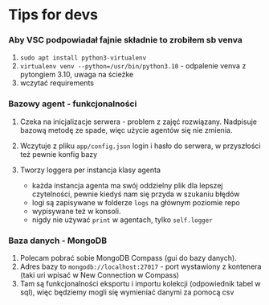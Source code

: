 # Tips for devs

### Aby VSC podpowiadał fajnie składnie to zrobiłem sb venva

1. `sudo apt install python3-virtualenv`
2. `virtualenv venv --python=/usr/bin/python3.10` - odpalenie venva z pytongiem 3.10, uwaga na ścieżke
3. wczytać requirements

### Bazowy agent - funkcjonalności

1. Czeka na inicjalizacje serwera - problem z zajęć rozwiązany. Nadpisuje bazową metodę ze spade, więc użycie agentów się nie zmienia.
2. Wczytuje z pliku `app/config.json` login i hasło do serwera, w przyszłości też pewnie konfig bazy
3. Tworzy loggera per instancja klasy agenta

   - każda instancja agenta ma swój oddzielny plik dla lepszej czytelności, pewnie kiedyś nam się przyda w szukaniu błędów
   - logi są zapisywane w folderze `logs` na głównym poziomie repo
   - wypisywane też w konsoli.
   - nigdy nie używać `print` w agentach, tylko `self.logger`

### Baza danych - MongoDB

1. Polecam pobrać sobie MongoDB Compass (gui do bazy danych).
2. Adres bazy to `mongodb://localhost:27017` - port wystawiony z kontenera (taki uri wpisać w New Connection w Compass)
3. Tam są funkcjonalności eksportu i importu kolekcji (odpowiednik tabel w sql), więc będziemy mogli się wymieniać danymi za pomocą csv

